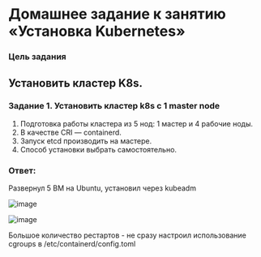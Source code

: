 # Домашнее задание к занятию «Установка Kubernetes»

### Цель задания

Установить кластер K8s.
-----

### Задание 1. Установить кластер k8s с 1 master node

1. Подготовка работы кластера из 5 нод: 1 мастер и 4 рабочие ноды.
2. В качестве CRI — containerd.
3. Запуск etcd производить на мастере.
4. Способ установки выбрать самостоятельно.

### Ответ:

Развернул 5 ВМ на Ubuntu, установил через kubeadm

![image](https://github.com/askarpoff/kuber_ex12/assets/108946489/3fe24c36-5c92-4be7-aac1-dc0f5a532cd7)

![image](https://github.com/askarpoff/kuber_ex12/assets/108946489/d0f25d18-aba1-4465-9256-c9cb400e31ce)

Большое количество рестартов - не сразу настроил использование cgroups в /etc/containerd/config.toml
